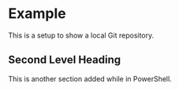 # Example

This is a setup to show a local Git repository.

## Second Level Heading

This is another section added while in PowerShell.